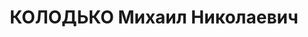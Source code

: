 ---
title: КОЛОДЬКО Михаил Николаевич
description: "Род. в 1881, Украина, Харьковская губ., Богодуховский уезд, с. Писаревка,\
  \ украинец, обр.: высшее, член ВКП(б) с 1918. Проживал: Украинская ССР, г. Харьков,\
  \ Кузнечная, 44. Учитель, адм. работник, управляющий трестом \"Хароблмаслопром\"\
  \ \n  Арестован 23.09.1937. Обв. по ст. 54-2-7-8-11 (участник антисоветской националистической\
  \ организации). Приговор: ВК ВС СССР, 26.10.1937 – ВМН. Расстрелян 27.10.1937, г.Киев.\
  \ \n  Реабилитирован 12.05.1956"
---